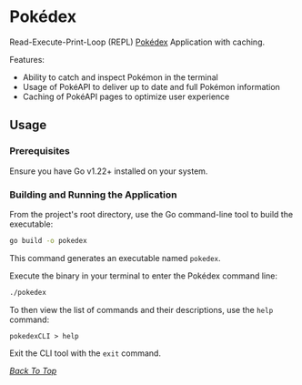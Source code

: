 # Pokédex
Read-Execute-Print-Loop (REPL) [Pokédex](https://bulbapedia.bulbagarden.net/wiki/Pok%C3%A9dex) Application with caching.

Features:
- Ability to catch and inspect Pokémon in the terminal
- Usage of PokéAPI to deliver up to date and full Pokémon information
- Caching of PokéAPI pages to optimize user experience

## Usage
### Prerequisites
Ensure you have Go v1.22+ installed on your system.

### Building and Running the Application
From the project's root directory, use the Go command-line tool to build the executable:<br>
```bash
go build -o pokedex
```

This command generates an executable named `pokedex`.

Execute the binary in your terminal to enter the Pokédex command line:

```bash
./pokedex
```

To then view the list of commands and their descriptions, use the `help` command:

```
pokedexCLI > help
```

Exit the CLI tool with the `exit` command.

*[Back To Top](#pokédex)* <br>
